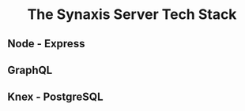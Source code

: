<h1 align="center">The Synaxis Server Tech Stack</h1>

## Node - Express

## GraphQL

## Knex - PostgreSQL
